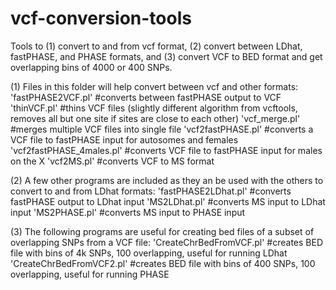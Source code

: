 vcf-conversion-tools
====================

Tools to (1) convert to and from vcf format, (2) convert between LDhat, fastPHASE, and PHASE formats, and (3) convert VCF to BED format and get overlapping bins of 4000 or 400 SNPs.

(1) Files in this folder will help convert between vcf and other formats:
'fastPHASE2VCF.pl'  #converts between fastPHASE output to VCF
'thinVCF.pl'   #thins VCF files (slightly different algorithm from vcftools, removes all but one site if sites are close to each other)
'vcf_merge.pl'  #merges multiple VCF files into single file 
'vcf2fastPHASE.pl'  #converts a VCF file to fastPHASE input for autosomes and females
'vcf2fastPHASE_4males.pl'   #converts VCF file to fastPHASE input for males on the X
'vcf2MS.pl'   #converts VCF to MS format


(2) A few other programs are included as they an be used with the others to convert to and from LDhat formats: 
'fastPHASE2LDhat.pl'  #converts fastPHASE output to LDhat input
'MS2LDhat.pl'   #converts MS input to LDhat input
'MS2PHASE.pl'   #converts MS input to PHASE input

(3) The following programs are useful for creating bed files of a subset of overlapping SNPs from a VCF file:
'CreateChrBedFromVCF.pl'  #creates BED file with bins of 4k SNPs, 100 overlapping, useful for running LDhat
'CreateChrBedFromVCF2.pl'   #creates BED file with bins of 400 SNPs, 100 overlapping, useful for running PHASE